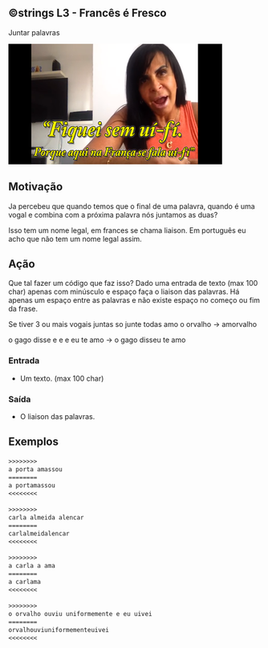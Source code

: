 ## ©strings L3 - Francês é Fresco
Juntar palavras

![](__capa.jpg)

## Motivação

Ja percebeu que quando temos que o final de uma palavra, quando é uma vogal e combina com a próxima palavra nós juntamos as duas?

Isso tem um nome legal, em frances se chama liaison. Em português eu acho que não tem um nome legal assim.

## Ação

Que tal fazer um código que faz isso? Dado uma entrada de texto (max 100 char) apenas com minúsculo e espaço faça o liaison das palavras. Há apenas um espaço entre as palavras e não existe espaço no começo ou fim da frase.

Se tiver 3 ou mais vogais juntas so junte todas amo o orvalho -> amorvalho

o gago disse e e e eu te amo -> o gago disseu te amo

### Entrada

*   Um texto. (max 100 char)

### Saída

*   O liaison das palavras.

## Exemplos

```
>>>>>>>>
a porta amassou
========
a portamassou
<<<<<<<<

>>>>>>>>
carla almeida alencar
========
carlalmeidalencar
<<<<<<<<

>>>>>>>>
a carla a ama
========
a carlama
<<<<<<<<

>>>>>>>>
o orvalho ouviu uniformemente e eu uivei
========
orvalhouviuniformementeuivei
<<<<<<<<
```

#
